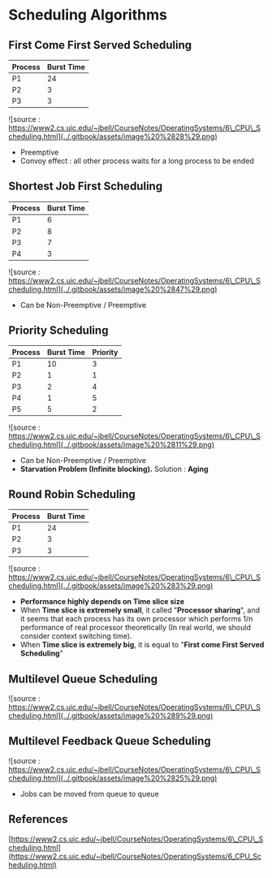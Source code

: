 # Scheduling Algorithms

## First Come First Served Scheduling

| Process | Burst Time |
| :--- | :--- |
| P1 | 24 |
| P2 | 3 |
| P3 | 3 |

![source : https://www2.cs.uic.edu/~jbell/CourseNotes/OperatingSystems/6\_CPU\_Scheduling.html](../.gitbook/assets/image%20%2828%29.png)

* Preemptive
* Convoy effect : all other process waits for a long process to be ended

## Shortest Job First Scheduling

| Process | Burst Time |
| :--- | :--- |
| P1 | 6 |
| P2 | 8 |
| P3 | 7 |
| P4 | 3 |

![source : https://www2.cs.uic.edu/~jbell/CourseNotes/OperatingSystems/6\_CPU\_Scheduling.html](../.gitbook/assets/image%20%2847%29.png)

* Can be Non-Preemptive / Preemptive

## Priority Scheduling

| Process | Burst Time | Priority |
| :--- | :--- | :--- |
| P1 | 10 | 3 |
| P2 | 1 | 1 |
| P3 | 2 | 4 |
| P4 | 1 | 5 |
| P5 | 5 | 2 |

![source : https://www2.cs.uic.edu/~jbell/CourseNotes/OperatingSystems/6\_CPU\_Scheduling.html](../.gitbook/assets/image%20%2811%29.png)

* Can be Non-Preemptive / Preemptive
* **Starvation Problem \(Infinite blocking\).** Solution : **Aging**

## Round Robin Scheduling

| Process | Burst Time |
| :--- | :--- |
| P1 | 24 |
| P2 | 3 |
| P3 | 3 |

![source : https://www2.cs.uic.edu/~jbell/CourseNotes/OperatingSystems/6\_CPU\_Scheduling.html](../.gitbook/assets/image%20%283%29.png)

* **Performance highly depends on Time slice size**
* When **Time slice is extremely small**, it called "**Processor sharing**", and it seems that each process has its own processor which performs 1/n performance of real processor theoretically \(In real world, we should consider context switching time\).
* When **Time slice is extremely big**, it is equal to "**First come First Served Scheduling**"

## Multilevel Queue Scheduling

![source : https://www2.cs.uic.edu/~jbell/CourseNotes/OperatingSystems/6\_CPU\_Scheduling.html](../.gitbook/assets/image%20%289%29.png)

## **Multilevel Feedback Queue Scheduling**

![source : https://www2.cs.uic.edu/~jbell/CourseNotes/OperatingSystems/6\_CPU\_Scheduling.html](../.gitbook/assets/image%20%2825%29.png)

* Jobs can be moved from queue to queue

## References

[https://www2.cs.uic.edu/~jbell/CourseNotes/OperatingSystems/6\_CPU\_Scheduling.html](https://www2.cs.uic.edu/~jbell/CourseNotes/OperatingSystems/6_CPU_Scheduling.html)

